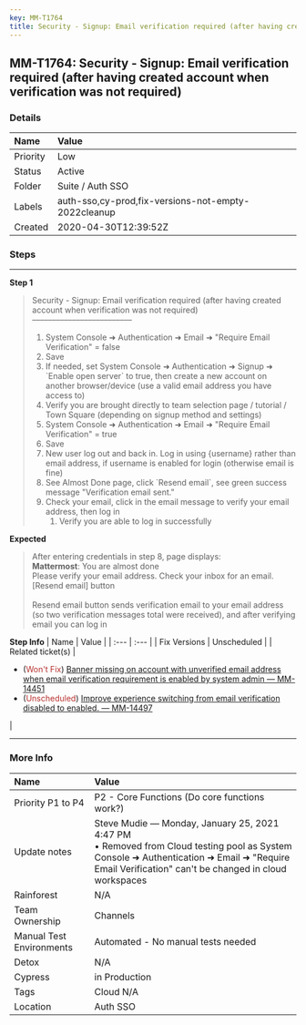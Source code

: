 ```yaml
---
key: MM-T1764
title: Security - Signup: Email verification required (after having created account when verification was not required)
---
```


## MM-T1764: Security - Signup: Email verification required (after having created account when verification was not required)

### Details

| Name     | Value                                               |
| :------- | :-------------------------------------------------- |
| Priority | Low                                                 |
| Status   | Active                                              |
| Folder   | Suite / Auth SSO                                    |
| Labels   | auth-sso,cy-prod,fix-versions-not-empty-2022cleanup |
| Created  | 2020-04-30T12:39:52Z                                |

### Steps

<hr/>

**Step 1**

> <article>Security - Signup: Email verification required (after having created account when verification was not required)<br />–––––––––––––––––––––––––<br /><ol><li>System Console ➜ Authentication ➜ Email ➜ "Require Email Verification" = false</li><li>Save</li><li>If needed, set System Console ➜ Authentication ➜ Signup ➜ `Enable open server` to true, then create a new account on another browser/device (use a valid email address you have access to)</li><li>Verify you are brought directly to team selection page / tutorial / Town Square (depending on signup method and settings)</li><li>System Console ➜ Authentication ➜ Email ➜ "Require Email Verification" = true</li><li>Save</li><li>New user log out and back in. Log in using {username} rather than email address, if username is enabled for login (otherwise email is fine)</li><li>See Almost Done page, click `Resend email`, see green success message "Verification email sent."</li><li>Check your email, click in the email message to verify your email address, then log in<ol><li>Verify you are able to log in successfully</li></ol></li></ol></article>

**Expected**

> <article>After entering credentials in step 8, page displays:<br /><strong>Mattermost</strong>: You are almost done<br />Please verify your email address. Check your inbox for an email.<br />[Resend email] button<br /><br />Resend email button sends verification email to your email address (so two verification messages total were received), and after verifying email you can log in</article>

**Step Info**
| Name | Value |
| :--- | :--- |
| Fix Versions | Unscheduled |
| Related ticket(s) | <ul><li>(<span style="color:rgb(184, 49, 47)">Won't Fix</span>) <a href="https://mattermost.atlassian.net/browse/MM-14451">Banner missing on account with unverified email address when email verification requirement is enabled by system admin — MM-14451</a></li><li>(<span style="color:rgb(184, 49, 47)">Unscheduled</span>) <a href="https://mattermost.atlassian.net/browse/MM-14497">Improve experience switching from email verification disabled to enabled. — MM-14497</a></li></ul> |

<hr/>

### More Info

| Name                     | Value                                                                                                                                                                                                |
| :----------------------- | :--------------------------------------------------------------------------------------------------------------------------------------------------------------------------------------------------- |
| Priority P1 to P4        | P2 - Core Functions (Do core functions work?)                                                                                                                                                        |
| Update notes             | Steve Mudie — Monday, January 25, 2021 4:47 PM<br />• Removed from Cloud testing pool as System Console ➜ Authentication ➜ Email ➜ "Require Email Verification" can't be changed in cloud workspaces |
| Rainforest               | N/A                                                                                                                                                                                                  |
| Team Ownership           | Channels                                                                                                                                                                                             |
| Manual Test Environments | Automated - No manual tests needed                                                                                                                                                                   |
| Detox                    | N/A                                                                                                                                                                                                  |
| Cypress                  | in Production                                                                                                                                                                                        |
| Tags                     | Cloud N/A                                                                                                                                                                                            |
| Location                 | Auth SSO                                                                                                                                                                                             |
